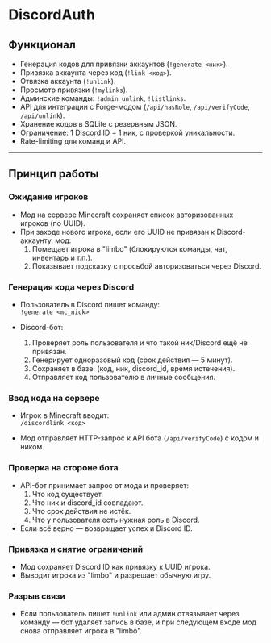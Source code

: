 # DiscordAuth

## Функционал

- Генерация кодов для привязки аккаунтов (`!generate <ник>`).
- Привязка аккаунта через код (`!link <код>`).
- Отвязка аккаунта (`!unlink`).
- Просмотр привязки (`!mylinks`).
- Админские команды: `!admin_unlink`, `!listlinks`.
- API для интеграции с Forge-модом (`/api/hasRole`, `/api/verifyCode`, `/api/unlink`).
- Хранение кодов в SQLite с резервным JSON.
- Ограничение: 1 Discord ID = 1 ник, с проверкой уникальности.
- Rate-limiting для команд и API.

---

## Принцип работы

### Ожидание игроков

- Мод на сервере Minecraft сохраняет список авторизованных игроков (по UUID).
- При заходе нового игрока, если его UUID не привязан к Discord-аккаунту, мод:
    1. Помещает игрока в "limbo" (блокируются команды, чат, инвентарь и т.п.).
    2. Показывает подсказку с просьбой авторизоваться через Discord.

### Генерация кода через Discord

- Пользователь в Discord пишет команду:  
  `!generate <mc_nick>`

- Discord-бот:
    1. Проверяет роль пользователя и что такой ник/Discord ещё не привязан.
    2. Генерирует одноразовый код (срок действия — 5 минут).
    3. Сохраняет в базе: (код, ник, discord_id, время истечения).
    4. Отправляет код пользователю в личные сообщения.

### Ввод кода на сервере

- Игрок в Minecraft вводит:  
  `/discordlink <код>`

- Мод отправляет HTTP-запрос к API бота (`/api/verifyCode`) с кодом и ником.

### Проверка на стороне бота

- API-бот принимает запрос от мода и проверяет:
    1. Что код существует.
    2. Что ник и discord_id совпадают.
    3. Что срок действия не истёк.
    4. Что у пользователя есть нужная роль в Discord.
- Если всё верно — возвращает успех и Discord ID.

### Привязка и снятие ограничений

- Мод сохраняет Discord ID как привязку к UUID игрока.
- Выводит игрока из "limbo" и разрешает обычную игру.

### Разрыв связи

- Если пользователь пишет `!unlink` или админ отвязывает через команду — бот удаляет запись в базе, и при следующем входе мод снова отправляет игрока в "limbo".
